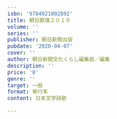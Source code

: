 ```yaml
---
isbn: '9784021002892'
title: 朝日歌壇２０１９
volume: ''
series: ''
publisher: 朝日新聞出版
pubdate: '2020-04-07'
cover: ''
author: 朝日新聞文化くらし編集部／編集
description: ''
price: '0'
genre: ''
target: 一般
format: 単行本
content: 日本文学詩歌

---
```

